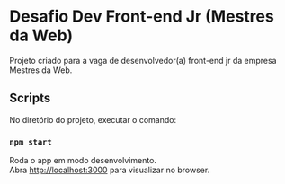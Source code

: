 # Desafio Dev Front-end Jr (Mestres da Web)

Projeto criado para a vaga de desenvolvedor(a) front-end jr da empresa Mestres da Web.

## Scripts

No diretório do projeto, executar o comando:

### `npm start`

Roda o app em modo desenvolvimento.\
Abra [http://localhost:3000](http://localhost:3000) para visualizar no browser.
